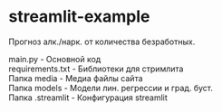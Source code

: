 # streamlit-example
Прогноз алк./нарк. от количества безработных.

main.py - Основной код  
requirements.txt - Библиотеки для стримлита  
Папка media - Медиа файлы сайта  
Папка models - Модели лин. регрессии и град. буст.  
Папка .streamlit - Конфигурация streamlit  

